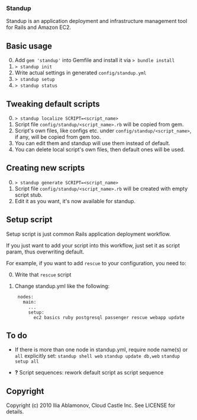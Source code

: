 ### Standup

Standup is an application deployment and infrastructure management tool for Rails and Amazon EC2.

## Basic usage

0. Add `gem 'standup'` into Gemfile and install it via `> bundle install`
0. `> standup init`
0. Write actual settings in generated `config/standup.yml`
0. `> standup setup`
0. `> standup status`

## Tweaking default scripts

0. `> standup localize SCRIPT=<script_name>`
0. Script file `config/standup/<script_name>.rb` will be copied from gem.
0. Script's own files, like configs etc. under `config/standup/<script_name>`, if any,  will be copied from gem too. 
0. You can edit them and standup will use them instead of default.
0. You can delete local script's own files, then default ones will be used. 

## Creating new scripts

0. `> standup generate SCRIPT=<script_name>`
0. Script file `config/standup/<script_name>.rb` will be created with empty script stub.
0. Edit it as you want, it's now available for standup.

## Setup script

Setup script is just common Rails application deployment workflow.

If you just want to add your script into this workflow, just set it as script param, thus overwriting default.

For example, if you want to add `rescue` to your configuration, you need to:

0. Write that `rescue` script
0. Change standup.yml like the following:

        nodes:
          main:
            ...
            setup:
              ec2 basics ruby postgresql passenger rescue webapp update 

## To do

- If there is more than one node in standup.yml, require node name(s) or `all` explicitly set:
`standup shell web`
`standup update db,web`
`standup setup all`

- **?** Script sequences: rework default script as script sequence

## Copyright

Copyright (c) 2010 Ilia Ablamonov, Cloud Castle Inc.
See LICENSE for details.
